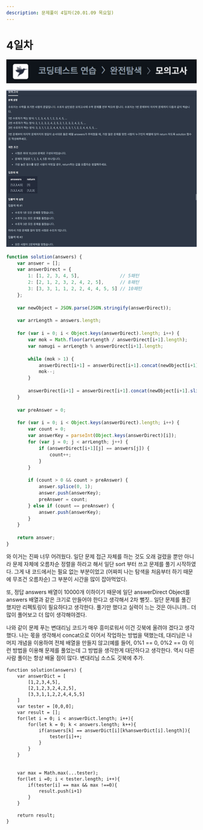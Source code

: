 ```yaml
---
description: 문제풀이 4일차(20.01.09 목요일)
---
```


# 4일차

![](../.gitbook/assets/image%20%2828%29.png)

![](../.gitbook/assets/image%20%2830%29.png)

```javascript
function solution(answers) {
    var answer = [];
    var answerDirect = {
        1: [1, 2, 3, 4, 5],               // 5패턴
        2: [2, 1, 2, 3, 2, 4, 2, 5],      // 8패턴
        3: [3, 3, 1, 1, 2, 2, 4, 4, 5, 5] // 10패턴
    };

    var newObject = JSON.parse(JSON.stringify(answerDirect));

    var arrLength = answers.length;
    
    for (var i = 0; i < Object.keys(answerDirect).length; i++) {
        var mok = Math.floor(arrLength / answerDirect[i+1].length);
        var namugi = arrLength % answerDirect[i+1].length;

        while (mok > 1) {
            answerDirect[i+1] = answerDirect[i+1].concat(newObject[i+1]);
            mok--;
        }

        answerDirect[i+1] = answerDirect[i+1].concat(newObject[i+1].slice(0, namugi));
    }

    var preAnswer = 0;

    for (var i = 0; i < Object.keys(answerDirect).length; i++) {
        var count = 0;
        var answerKey = parseInt(Object.keys(answerDirect)[i]);
        for (var j = 0; j < arrLength; j++) {
            if (answerDirect[i+1][j] == answers[j]) {
                count++;
            }
        } 

        if (count > 0 && count > preAnswer) {
            answer.splice(0, 1);
            answer.push(answerKey);
            preAnswer = count;
        } else if (count == preAnswer) {
            answer.push(answerKey);
        }
    }
    
    return answer;
}
```

와 이거는 진짜 너무 어려웠다. 일단 문제 접근 자체를 하는 것도 오래 걸렸을 뿐만 아니라 문제 자체에 오름차순 정렬을 하라고 해서 일단 sort 부터 쓰고 문제를 풀기 시작하였다. 그게 내 코드에서는 필요 없는 부분이었고 \(어짜피 나는 탐색을 처음부터 하기 때문에 무조건 오름차순\) 그 부분이 시간을 많이 잡아먹었다.

또, 정답 answers 배열이 10000개 이하이기 때문에 일단 answerDirect Object를 answers 배열과 같은 크기로 만들어야 한다고 생각해서 2차 뻘짓.. 일단 문제를 풀긴 했지만 리펙토링이 필요하다고 생각한다. 풀기만 했다고 실력이 느는 것은 아니니까.. 더 많이 풀어보고 더 많이 생각해야겠다.

나와 같이 문제 푸는 변대리님 코드가 매우 흥미로워서 이건 깃북에 올려야 겠다고 생각했다. 나는 몫을 생각해서  concat으로 이어서 작업하는 방법을 택했는데, 대리님은 나머지 개념을 이용하여 전체 배열을 만들지 않고\(예를 들어, 0%1 == 0, 0%2 == 0\) 이런 방법을 이용해 문제를 풀었는데 그 방법을 생각한게 대단하다고 생각한다. 역시 다른사람 풀이는 항상 배울 점이 많다. 변대리님 소스도 깃북에 추가.

```text
function solution(answers) {
    var answerDict = [
        [1,2,3,4,5],
        [2,1,2,3,2,4,2,5],
        [3,3,1,1,2,2,4,4,5,5]
    ]
    var tester = [0,0,0];
    var result = [];
    for(let i = 0; i < answerDict.length; i++){
        for(let k = 0; k < answers.length; k++){
            if(answers[k] == answerDict[i][k%answerDict[i].length]){
                tester[i]++;
            }
        }
    }


    var max = Math.max(...tester);
    for(let i =0; i < tester.length; i++){
        if(tester[i] == max && max !==0){
            result.push(i+1)
        }
    }

    return result;
}
```



